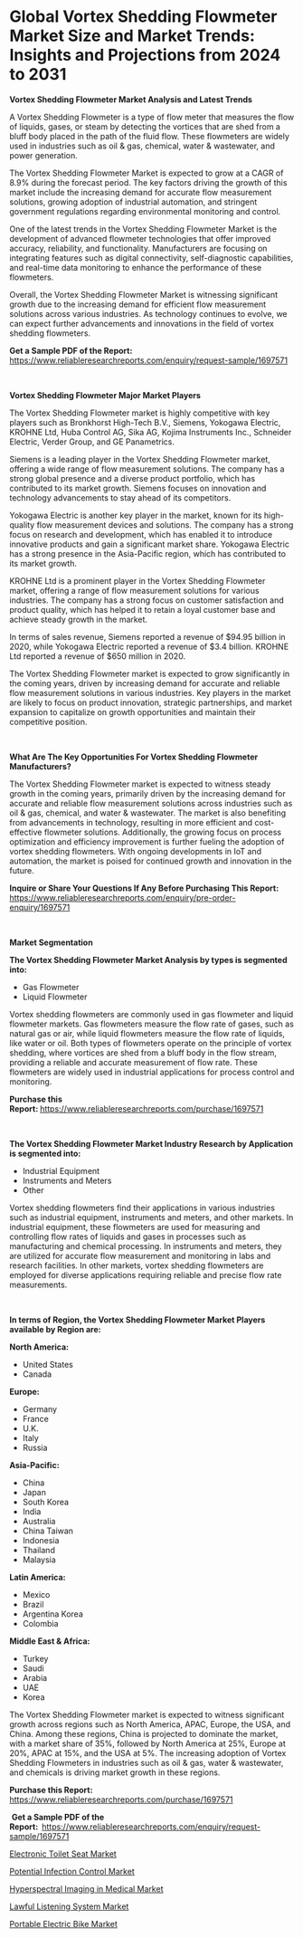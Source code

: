 <p><h1>Global Vortex Shedding Flowmeter Market Size and Market Trends: Insights and Projections from 2024 to 2031</h1></p><p><strong>Vortex Shedding Flowmeter Market Analysis and Latest Trends</strong></p>
<p><p>A Vortex Shedding Flowmeter is a type of flow meter that measures the flow of liquids, gases, or steam by detecting the vortices that are shed from a bluff body placed in the path of the fluid flow. These flowmeters are widely used in industries such as oil & gas, chemical, water & wastewater, and power generation.</p><p>The Vortex Shedding Flowmeter Market is expected to grow at a CAGR of 8.9% during the forecast period. The key factors driving the growth of this market include the increasing demand for accurate flow measurement solutions, growing adoption of industrial automation, and stringent government regulations regarding environmental monitoring and control.</p><p>One of the latest trends in the Vortex Shedding Flowmeter Market is the development of advanced flowmeter technologies that offer improved accuracy, reliability, and functionality. Manufacturers are focusing on integrating features such as digital connectivity, self-diagnostic capabilities, and real-time data monitoring to enhance the performance of these flowmeters.</p><p>Overall, the Vortex Shedding Flowmeter Market is witnessing significant growth due to the increasing demand for efficient flow measurement solutions across various industries. As technology continues to evolve, we can expect further advancements and innovations in the field of vortex shedding flowmeters.</p></p>
<p><strong>Get a Sample PDF of the Report:&nbsp;</strong> <a href="https://www.reliableresearchreports.com/enquiry/request-sample/1697571">https://www.reliableresearchreports.com/enquiry/request-sample/1697571</a></p>
<p>&nbsp;</p>
<p><strong>Vortex Shedding Flowmeter Major Market Players</strong></p>
<p><p>The Vortex Shedding Flowmeter market is highly competitive with key players such as Bronkhorst High-Tech B.V., Siemens, Yokogawa Electric, KROHNE Ltd, Huba Control AG, Sika AG, Kojima Instruments Inc., Schneider Electric, Verder Group, and GE Panametrics.</p><p>Siemens is a leading player in the Vortex Shedding Flowmeter market, offering a wide range of flow measurement solutions. The company has a strong global presence and a diverse product portfolio, which has contributed to its market growth. Siemens focuses on innovation and technology advancements to stay ahead of its competitors.</p><p>Yokogawa Electric is another key player in the market, known for its high-quality flow measurement devices and solutions. The company has a strong focus on research and development, which has enabled it to introduce innovative products and gain a significant market share. Yokogawa Electric has a strong presence in the Asia-Pacific region, which has contributed to its market growth.</p><p>KROHNE Ltd is a prominent player in the Vortex Shedding Flowmeter market, offering a range of flow measurement solutions for various industries. The company has a strong focus on customer satisfaction and product quality, which has helped it to retain a loyal customer base and achieve steady growth in the market.</p><p>In terms of sales revenue, Siemens reported a revenue of $94.95 billion in 2020, while Yokogawa Electric reported a revenue of $3.4 billion. KROHNE Ltd reported a revenue of $650 million in 2020.</p><p>The Vortex Shedding Flowmeter market is expected to grow significantly in the coming years, driven by increasing demand for accurate and reliable flow measurement solutions in various industries. Key players in the market are likely to focus on product innovation, strategic partnerships, and market expansion to capitalize on growth opportunities and maintain their competitive position.</p></p>
<p>&nbsp;</p>
<p><strong>What Are The Key Opportunities For Vortex Shedding Flowmeter Manufacturers?</strong></p>
<p><p>The Vortex Shedding Flowmeter market is expected to witness steady growth in the coming years, primarily driven by the increasing demand for accurate and reliable flow measurement solutions across industries such as oil & gas, chemical, and water & wastewater. The market is also benefiting from advancements in technology, resulting in more efficient and cost-effective flowmeter solutions. Additionally, the growing focus on process optimization and efficiency improvement is further fueling the adoption of vortex shedding flowmeters. With ongoing developments in IoT and automation, the market is poised for continued growth and innovation in the future.</p></p>
<p><strong>Inquire or Share Your Questions If Any Before Purchasing This Report:</strong> <a href="https://www.reliableresearchreports.com/enquiry/pre-order-enquiry/1697571">https://www.reliableresearchreports.com/enquiry/pre-order-enquiry/1697571</a></p>
<p>&nbsp;</p>
<p><strong>Market Segmentation</strong></p>
<p><strong>The Vortex Shedding Flowmeter Market Analysis by types is segmented into:</strong></p>
<p><ul><li>Gas Flowmeter</li><li>Liquid Flowmeter</li></ul></p>
<p><p>Vortex shedding flowmeters are commonly used in gas flowmeter and liquid flowmeter markets. Gas flowmeters measure the flow rate of gases, such as natural gas or air, while liquid flowmeters measure the flow rate of liquids, like water or oil. Both types of flowmeters operate on the principle of vortex shedding, where vortices are shed from a bluff body in the flow stream, providing a reliable and accurate measurement of flow rate. These flowmeters are widely used in industrial applications for process control and monitoring.</p></p>
<p><strong>Purchase this Report:&nbsp;</strong><a href="https://www.reliableresearchreports.com/purchase/1697571">https://www.reliableresearchreports.com/purchase/1697571</a></p>
<p>&nbsp;</p>
<p><strong>The Vortex Shedding Flowmeter Market Industry Research by Application is segmented into:</strong></p>
<p><ul><li>Industrial Equipment</li><li>Instruments and Meters</li><li>Other</li></ul></p>
<p><p>Vortex shedding flowmeters find their applications in various industries such as industrial equipment, instruments and meters, and other markets. In industrial equipment, these flowmeters are used for measuring and controlling flow rates of liquids and gases in processes such as manufacturing and chemical processing. In instruments and meters, they are utilized for accurate flow measurement and monitoring in labs and research facilities. In other markets, vortex shedding flowmeters are employed for diverse applications requiring reliable and precise flow rate measurements.</p></p>
<p>&nbsp;</p>
<p><strong>In terms of Region, the Vortex Shedding Flowmeter Market Players available by Region are:</strong></p>
<p>
    <p> <strong> North America: </strong>
        <ul>
            <li>United States</li>
            <li>Canada</li>
        </ul>
        </p> 
    <p> <strong> Europe: </strong>
        <ul>
            <li>Germany</li>
            <li>France</li>
            <li>U.K.</li>
            <li>Italy</li>
            <li>Russia</li>
        </ul>
        </p> 
    <p> <strong> Asia-Pacific: </strong>
        <ul>
            <li>China</li>
            <li>Japan</li>
            <li>South Korea</li>
            <li>India</li>
            <li>Australia</li>
            <li>China Taiwan</li>
            <li>Indonesia</li>
            <li>Thailand</li>
            <li>Malaysia</li>
        </ul>
        </p> 
    <p> <strong> Latin America: </strong>
        <ul>
            <li>Mexico</li>
            <li>Brazil</li>
            <li>Argentina Korea</li>
            <li>Colombia</li>
        </ul>
        </p> 
    <p> <strong> Middle East & Africa: </strong>
        <ul>
            <li>Turkey</li>
            <li>Saudi</li>
            <li>Arabia</li>
            <li>UAE</li>
            <li>Korea</li>
        </ul>
    </p>
    </p>
<p><p>The Vortex Shedding Flowmeter market is expected to witness significant growth across regions such as North America, APAC, Europe, the USA, and China. Among these regions, China is projected to dominate the market, with a market share of 35%, followed by North America at 25%, Europe at 20%, APAC at 15%, and the USA at 5%. The increasing adoption of Vortex Shedding Flowmeters in industries such as oil & gas, water & wastewater, and chemicals is driving market growth in these regions.</p></p>
<p><strong>Purchase this Report: </strong><a href="https://www.reliableresearchreports.com/purchase/1697571">https://www.reliableresearchreports.com/purchase/1697571</a></p>
<p>&nbsp;<strong>Get a Sample PDF of the Report:&nbsp;&nbsp;</strong><a href="https://www.reliableresearchreports.com/enquiry/request-sample/1697571">https://www.reliableresearchreports.com/enquiry/request-sample/1697571</a></p>
<p><strong></strong></p>
<p><p><a href="https://github.com/mancsybtousav/Market-Research-Report-List-1/blob/main/electronic-toilet-seat-market.md">Electronic Toilet Seat Market</a></p><p><a href="https://medium.com/@laurenglover76/potential-infection-control-market-comprehensive-assessment-by-type-application-and-geography-853abe321f49">Potential Infection Control Market</a></p><p><a href="https://medium.com/@smriti.reportprime/hyperspectral-imaging-in-medical-market-insights-into-market-cagr-market-trends-and-growth-de170ea8fdb7">Hyperspectral Imaging in Medical Market</a></p><p><a href="https://medium.com/@laurenglover76/lawful-listening-system-market-insights-into-market-cagr-market-trends-and-growth-strategies-c8779658b81f">Lawful Listening System Market</a></p><p><a href="https://github.com/josesg55/Market-Research-Report-List-1/blob/main/portable-electric-bike-market.md">Portable Electric Bike Market</a></p></p>